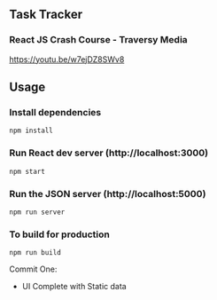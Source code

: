 ## Task Tracker

### React JS Crash Course - Traversy Media
https://youtu.be/w7ejDZ8SWv8

## Usage

### Install dependencies

```
npm install
```

### Run React dev server (http://localhost:3000)

```
npm start
```

### Run the JSON server (http://localhost:5000)

```
npm run server
```

### To build for production

```
npm run build
```

Commit One:
  - UI Complete with Static data
